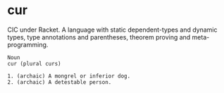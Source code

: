 cur
===

CIC under Racket. A language with static dependent-types and dynamic
types, type annotations and parentheses, theorem proving and
meta-programming.

```
Noun
cur (plural curs)

1. (archaic) A mongrel or inferior dog.
2. (archaic) A detestable person.
```
